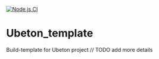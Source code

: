 [![Node.js CI](https://github.com/sonjahr/Ubeton_template/actions/workflows/node.js.yml/badge.svg)](https://github.com/sonjahr/Ubeton_template/actions/workflows/node.js.yml)
# Ubeton_template 
Build-template for Ubeton project
// TODO add more details

